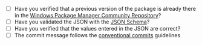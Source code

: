 - [ ] Have you verified that a previous version of the package is already there in the [Windows Package Manager Community Repository](https://github.com/microsoft/winget-pkgs)?
- [ ] Have you validated the JSON with the [JSON Schema](https://raw.githubusercontent.com/vedantmgoyal2009/winget-pkgs-automation/main/schema.json)?
- [ ] Have you verified that the values entered in the JSON are correct?
- [ ] The commit message follows the [conventional commits](tps://www.conventionalcommits.org/en/v1.0.0/#summary) guidelines